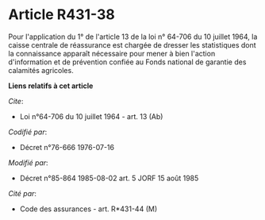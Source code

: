 # Article R431-38

Pour l'application du 1° de l'article 13 de la loi n° 64-706 du 10 juillet 1964, la caisse centrale de réassurance est
chargée de dresser les statistiques dont la connaissance apparaît nécessaire pour mener à bien l'action d'information et de
prévention confiée au Fonds national de garantie des calamités agricoles.

**Liens relatifs à cet article**

_Cite_:

  - Loi n°64-706 du 10 juillet 1964 - art. 13 (Ab)

_Codifié par_:

  - Décret n°76-666 1976-07-16

_Modifié par_:

  - Décret n°85-864 1985-08-02 art. 5 JORF 15 août 1985

_Cité par_:

  - Code des assurances - art. R*431-44 (M)

